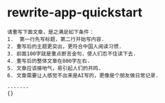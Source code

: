 # rewrite-app-quickstart

```
请重写下面文章，是之满足如下条件：
1.  第一行先写标题，第二行开始写内容.
2. 重写后的主题更突出，更符合中国人阅读习惯.
3. 前面100字就是重点断言金句，使人们忍不住读下去.
4. 重写后的整体文章在800字左右.
5. 文章应该接地气，易引起人们的共鸣.
6. 文章需要让人感觉不出来是AI写的，更像是个朋友做日常记录.

-------
{}
```

